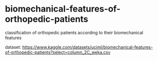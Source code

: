 # biomechanical-features-of-orthopedic-patients
classification of orthopedic patients according to their biomechanical features

dataset: https://www.kaggle.com/datasets/uciml/biomechanical-features-of-orthopedic-patients?select=column_2C_weka.csv
